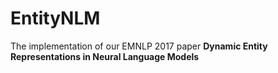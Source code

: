 # EntityNLM

The implementation of our EMNLP 2017 paper **Dynamic Entity Representations in Neural Language Models**